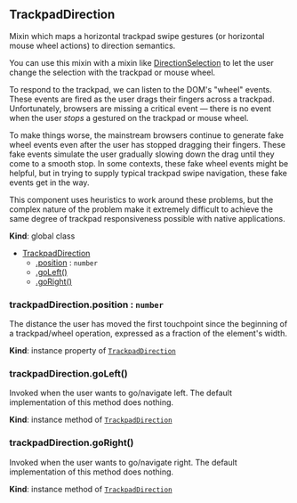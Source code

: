 <a name="TrackpadDirection"></a>
## TrackpadDirection
Mixin which maps a horizontal trackpad swipe gestures (or horizontal mouse
wheel actions) to direction semantics.

You can use this mixin with a mixin like
[DirectionSelection](DirectionSelection.md) to let the user change the
selection with the trackpad or mouse wheel.

To respond to the trackpad, we can listen to the DOM's "wheel" events.
These events are fired as the user drags their fingers across a trackpad.
Unfortunately, browsers are missing a critical event — there is no event
when the user *stops* a gestured on the trackpad or mouse wheel.

To make things worse, the mainstream browsers continue to generate fake
wheel events even after the user has stopped dragging their fingers. These
fake events simulate the user gradually slowing down the drag until they
come to a smooth stop. In some contexts, these fake wheel events might be
helpful, but in trying to supply typical trackpad swipe navigation, these
fake events get in the way.

This component uses heuristics to work around these problems, but the
complex nature of the problem make it extremely difficult to achieve the
same degree of trackpad responsiveness possible with native applications.

**Kind**: global class  

* [TrackpadDirection](#TrackpadDirection)
    * [.position](#TrackpadDirection+position) : <code>number</code>
    * [.goLeft()](#TrackpadDirection+goLeft)
    * [.goRight()](#TrackpadDirection+goRight)

<a name="TrackpadDirection+position"></a>
### trackpadDirection.position : <code>number</code>
The distance the user has moved the first touchpoint since the beginning
of a trackpad/wheel operation, expressed as a fraction of the element's
width.

**Kind**: instance property of <code>[TrackpadDirection](#TrackpadDirection)</code>  
<a name="TrackpadDirection+goLeft"></a>
### trackpadDirection.goLeft()
Invoked when the user wants to go/navigate left.
The default implementation of this method does nothing.

**Kind**: instance method of <code>[TrackpadDirection](#TrackpadDirection)</code>  
<a name="TrackpadDirection+goRight"></a>
### trackpadDirection.goRight()
Invoked when the user wants to go/navigate right.
The default implementation of this method does nothing.

**Kind**: instance method of <code>[TrackpadDirection](#TrackpadDirection)</code>  
